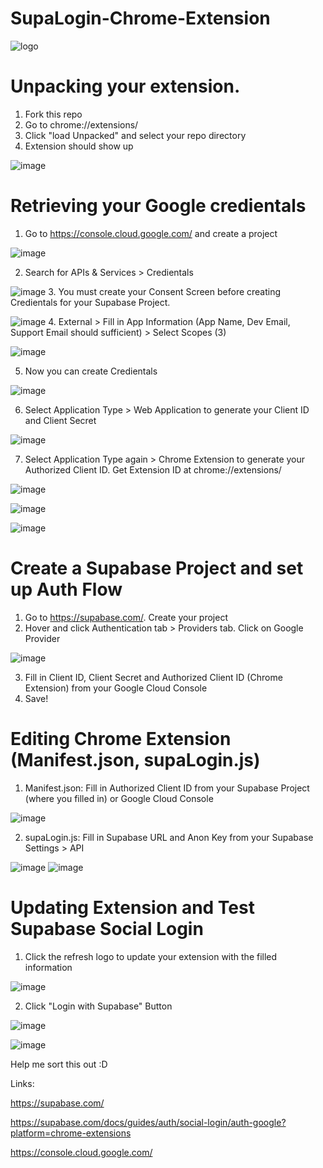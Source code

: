# SupaLogin-Chrome-Extension
![logo](https://github.com/OrangeDev2/SupaLogin-Chrome-Extension/assets/47803678/12556c20-4425-431f-9a10-a2a34f897ee4)

# Unpacking your extension. 
1. Fork this repo
2. Go to chrome://extensions/
3. Click "load Unpacked" and select your repo directory
4. Extension should show up
   
![image](https://github.com/OrangeDev2/SupaLogin-Chrome-Extension/assets/47803678/0dbdc962-1d85-465d-84cb-7584a3cf9101)

# Retrieving your Google credientals 
1. Go to https://console.cloud.google.com/ and create a project
   
![image](https://github.com/OrangeDev2/SupaLogin-Chrome-Extension/assets/47803678/2b434290-0212-4fb2-97fb-e77f1ac8fc82)

2. Search for APIs & Services > Credientals
   
![image](https://github.com/OrangeDev2/SupaLogin-Chrome-Extension/assets/47803678/4326bfdf-35b3-4867-82eb-484dd9ebcdcd)
3. You must create your Consent Screen before creating Credientals for your Supabase Project.
   
![image](https://github.com/OrangeDev2/SupaLogin-Chrome-Extension/assets/47803678/4ae594ab-12a6-4255-9b7e-00585c4d1d5b)
4. External > Fill in App Information (App Name, Dev Email, Support Email should sufficient) > Select Scopes (3)

![image](https://github.com/OrangeDev2/SupaLogin-Chrome-Extension/assets/47803678/a22da943-1a19-4fff-8c11-3f72d6bf01fc)

5. Now you can create Credientals
    
![image](https://github.com/OrangeDev2/SupaLogin-Chrome-Extension/assets/47803678/e6eeb571-b95e-48bc-add9-c7469ccf3dcf)

6. Select Application Type > Web Application to generate your Client ID and Client Secret
    
![image](https://github.com/OrangeDev2/SupaLogin-Chrome-Extension/assets/47803678/c5323547-71c4-4bae-bbb1-b998653421bc)

7. Select Application Type again > Chrome Extension to generate your Authorized Client ID.  Get Extension ID at chrome://extensions/
    
![image](https://github.com/OrangeDev2/SupaLogin-Chrome-Extension/assets/47803678/d6ef8131-2c03-4a52-b516-2c7d09a98de8)

![image](https://github.com/OrangeDev2/SupaLogin-Chrome-Extension/assets/47803678/736c4c99-022d-4fe0-8318-7074de09d748)

![image](https://github.com/OrangeDev2/SupaLogin-Chrome-Extension/assets/47803678/553e6a57-d01f-4968-ba93-051b6667df89)

# Create a Supabase Project and set up Auth Flow
1. Go to https://supabase.com/. Create your project
2. Hover and click Authentication tab > Providers tab.  Click on Google Provider
   
![image](https://github.com/OrangeDev2/SupaLogin-Chrome-Extension/assets/47803678/c69dbab5-f5d9-4bff-ba7e-0a669464bf03)

3. Fill in Client ID, Client Secret and Authorized Client ID (Chrome Extension) from your Google Cloud Console
4. Save!

# Editing Chrome Extension (Manifest.json, supaLogin.js)
1. Manifest.json: Fill in Authorized Client ID from your Supabase Project (where you filled in) or Google Cloud Console
   
![image](https://github.com/OrangeDev2/SupaLogin-Chrome-Extension/assets/47803678/35708bd4-b4d5-487e-afda-9fa45e2ddfe5)

2. supaLogin.js: Fill in Supabase URL and Anon Key from your Supabase Settings > API

![image](https://github.com/OrangeDev2/SupaLogin-Chrome-Extension/assets/47803678/68703a6c-eecb-4747-b5c3-b7637935480c)
![image](https://github.com/OrangeDev2/SupaLogin-Chrome-Extension/assets/47803678/041e54a7-134d-43d5-a1e7-665db6130308)

# Updating Extension and Test Supabase Social Login
1. Click the refresh logo to update your extension with the filled information
   
![image](https://github.com/OrangeDev2/SupaLogin-Chrome-Extension/assets/47803678/7defcb5f-41de-47bd-89a7-0bb4ae129711)

2. Click "Login with Supabase" Button
   
![image](https://github.com/OrangeDev2/SupaLogin-Chrome-Extension/assets/47803678/d2479bb4-9f3a-43cc-8202-10db3df295d6)

![image](https://github.com/OrangeDev2/SupaLogin-Chrome-Extension/assets/47803678/292deddc-78a1-440d-b14f-645a6fa09f4a)

Help me sort this out :D

Links: 

https://supabase.com/

https://supabase.com/docs/guides/auth/social-login/auth-google?platform=chrome-extensions

https://console.cloud.google.com/


